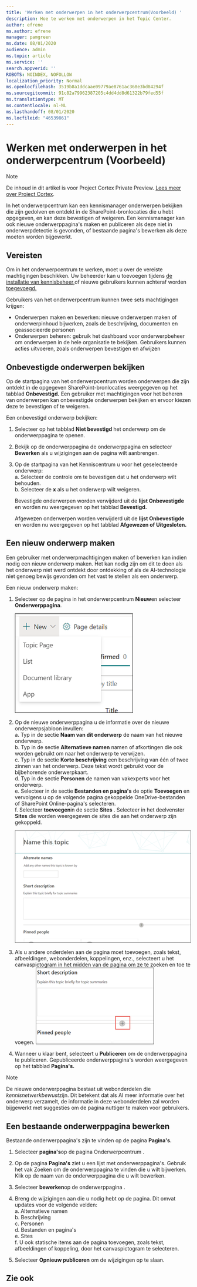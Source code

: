 ```yaml
---
title: 'Werken met onderwerpen in het onderwerpcentrum(Voorbeeld) '
description: Hoe te werken met onderwerpen in het Topic Center.
author: efrene
ms.author: efrene
manager: pamgreen
ms.date: 08/01/2020
audience: admin
ms.topic: article
ms.service: ''
search.appverid: ''
ROBOTS: NOINDEX, NOFOLLOW
localization_priority: Normal
ms.openlocfilehash: 3519b8a1ddcaae09779ae8761ac368e3bd84294f
ms.sourcegitcommit: 91c82a79962387205c4dd4dd8d61322b79fed55f
ms.translationtype: MT
ms.contentlocale: nl-NL
ms.lasthandoff: 08/01/2020
ms.locfileid: "46539861"
---
```

# <a name="work-with-topics-in-the-topic-center-preview"></a>Werken met onderwerpen in het onderwerpcentrum (Voorbeeld)

> [!Note] 
> De inhoud in dit artikel is voor Project Cortex Private Preview. [Lees meer over Project Cortex](https://aka.ms/projectcortex).


In het onderwerpcentrum kan een kennismanager onderwerpen bekijken die zijn gedolven en ontdekt in de SharePoint-bronlocaties die u hebt opgegeven, en kan deze bevestigen of weigeren. Een kennismanager kan ook nieuwe onderwerppagina's maken en publiceren als deze niet in onderwerpdetectie is gevonden, of bestaande pagina's bewerken als deze moeten worden bijgewerkt.

## <a name="requirements"></a>Vereisten

Om in het onderwerpcentrum te werken, moet u over de vereiste machtigingen beschikken. Uw beheerder kan u toevoegen tijdens [de installatie van kennisbeheer,](set-up-knowledge-network.md)of nieuwe gebruikers kunnen achteraf worden [toegevoegd.](give-user-permissions-to-the-topic-center.md)

Gebruikers van het onderwerpcentrum kunnen twee sets machtigingen krijgen:

- Onderwerpen maken en bewerken: nieuwe onderwerpen maken of onderwerpinhoud bijwerken, zoals de beschrijving, documenten en geassocieerde personen
- Onderwerpen beheren: gebruik het dashboard voor onderwerpbeheer om onderwerpen in de hele organisatie te bekijken. Gebruikers kunnen acties uitvoeren, zoals onderwerpen bevestigen en afwijzen


## <a name="review-unconfirmed-topics"></a>Onbevestigde onderwerpen bekijken

Op de startpagina van het onderwerpcentrum worden onderwerpen die zijn ontdekt in de opgegeven SharePoint-bronlocaties weergegeven op het tabblad **Onbevestigd.** Een gebruiker met machtigingen voor het beheren van onderwerpen kan onbevestigde onderwerpen bekijken en ervoor kiezen deze te bevestigen of te weigeren.


Een onbevestigd onderwerp bekijken:

1. Selecteer op het tabblad **Niet bevestigd** het onderwerp om de onderwerppagina te openen.</br>

2. Bekijk op de onderwerppagina de onderwerppagina en selecteer **Bewerken** als u wijzigingen aan de pagina wilt aanbrengen.
3. Op de startpagina van het Kenniscentrum u voor het geselecteerde onderwerp:</br>
    a. Selecteer de controle om te bevestigen dat u het onderwerp wilt behouden.</br>
    b. Selecteer de **x** als u het onderwerp wilt weigeren.</br>

    Bevestigde onderwerpen worden verwijderd uit de **lijst Onbevestigde** en worden nu weergegeven op het tabblad **Bevestigd.**</br>

    Afgewezen onderwerpen worden verwijderd uit de **lijst Onbevestigde** en worden nu weergegeven op het tabblad **Afgewezen of Uitgesloten.**</br>
    
   
## <a name="create-a-new-topic"></a>Een nieuw onderwerp maken

Een gebruiker met onderwerpmachtigingen maken of bewerken kan indien nodig een nieuw onderwerp maken. Het kan nodig zijn om dit te doen als het onderwerp niet werd ontdekt door ontdekking of als de AI-technologie niet genoeg bewijs gevonden om het vast te stellen als een onderwerp.

Een nieuw onderwerp maken:
1. Selecteer op de pagina in het onderwerpcentrum **Nieuw**en selecteer **Onderwerppagina**.</br>

    ![Nieuw onderwerp](../media/content-understanding/k-new-topic.png) </br>

2. Op de nieuwe onderwerppagina u de informatie over de nieuwe onderwerpsjabloon invullen:</br>
    a. Typ in de sectie **Naam van dit onderwerp** de naam van het nieuwe onderwerp.</br>
    b. Typ in de sectie **Alternatieve namen** namen of afkortingen die ook worden gebruikt om naar het onderwerp te verwijzen.</br>
    c. Typ in de sectie **Korte beschrijving** een beschrijving van één of twee zinnen van het onderwerp. Deze tekst wordt gebruikt voor de bijbehorende onderwerpkaart.</br>
    d. Typ in de sectie **Personen** de namen van vakexperts voor het onderwerp.</br>
    e. Selecteer in de sectie **Bestanden en pagina's** de optie **Toevoegen** en vervolgens u op de volgende pagina gekoppelde OneDrive-bestanden of SharePoint Online-pagina's selecteren.</br>
    f. Selecteer **toevoegen**in de sectie **Sites** . Selecteer in het deelvenster **Sites** die worden weergegeven de sites die aan het onderwerp zijn gekoppeld.</br>

    ![Nieuwe onderwerppagina](../media/content-understanding/k-new-topic-page.png) </br>
3. Als u andere onderdelen aan de pagina moet toevoegen, zoals tekst, afbeeldingen, webonderdelen, koppelingen, enz., selecteert u het canvaspictogram in het midden van de pagina om ze te zoeken en toe te voegen.
    ![Items toevoegen aan pagina](../media/content-understanding/static-icon.png) </br> 

4. Wanneer u klaar bent, selecteert u **Publiceren** om de onderwerppagina te publiceren. Gepubliceerde onderwerppagina's worden weergegeven op het tabblad **Pagina's.**

> [!Note] 
> De nieuwe onderwerppagina bestaat uit webonderdelen die *kennisnetwerkbewust*zijn. Dit betekent dat als AI meer informatie over het onderwerp verzamelt, de informatie in deze webonderdelen zal worden bijgewerkt met suggesties om de pagina nuttiger te maken voor gebruikers.


## <a name="edit-an-existing-topic-page"></a>Een bestaande onderwerppagina bewerken

Bestaande onderwerppagina's zijn te vinden op de pagina **Pagina's.** 

1. Selecteer **pagina's**op de pagina Onderwerpcentrum .</br>
2. Op de pagina **Pagina's** ziet u een lijst met onderwerppagina's. Gebruik het vak Zoeken om de onderwerppagina te vinden die u wilt bijwerken. Klik op de naam van de onderwerppagina die u wilt bewerken.</br>
3. Selecteer **bewerken**op de onderwerppagina . </br>
4. Breng de wijzigingen aan die u nodig hebt op de pagina. Dit omvat updates voor de volgende velden:</br>
    a. Alternatieve namen</br>
    b. Beschrijving</br>
    c. Personen</br>
    d. Bestanden en pagina's</br>
    e. Sites</br>
    f. U ook statische items aan de pagina toevoegen, zoals tekst, afbeeldingen of koppeling, door het canvaspictogram te selecteren.</br>

5. Selecteer **Opnieuw publiceren** om de wijzigingen op te slaan.

## <a name="see-also"></a>Zie ook



  






